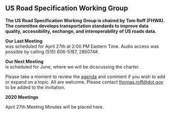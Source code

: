
## US Road Specification Working Group  

**The US Road Specification Working Group is chaired by Tom Roff (FHWA). The committee develops transportation standards to improve data quality, 
accessibility, exchange, and interoperability of US roads data.** 

**Our Last Meeting**   
was scheduled for April 27th at 2:00 PM Eastern Time. Audio access was possible by calling (515) 606-5187, 286074#.

**Our Next Meeting**   
is scheduled for June, where we will be dicscussing the charter.

Please take a moment to review the [agenda](https://docs.google.com/document/d/1OLMJhXdg2pcrzygdkwzIj-zy_ZHfLfHjpCTtldD46n4/edit) and comment if you wish to add or expand on a topic. All are welcome. Please contact thomas.roff@dot.gov to be added to the invitation.   

**2020 Meetings**   

April 27th Meeting Minutes will be placed here.    

